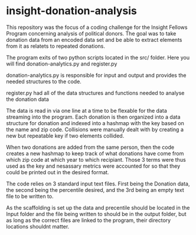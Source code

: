 # insight-donation-analysis
This repository was the focus of a coding challenge for the Insight Fellows Program concerning analysis of political donors. The goal was to take donation data from an encoded data set and be able to extract elements from it as relatets to repeated donations.


The program exits of two python scripts located in the src/ folder. Here you will find donation-analytics.py and register.py

donation-analytics.py is responsible for input and output and provides the needed structures to the code.

register.py had all of the data structures and functions needed to analyse the donation data

The data is read in via one line at a time to be flexable for the data streaming into the program. Each donation is then organized into a data structure for donation and indexed into a hashmap with the key based on the name and zip code. Collisions were manually dealt with by creating a new but repeatable key if two elements collided. 

When two donations are added from the same person, then the code creates a new hashmap to keep track of what donations have come from which zip code at which year to which recipiant. Those 3 terms were thus used as the key and nesassary metrics were accounted for so that they could be printed out in the desired format.

The code relies on 3 standard input text files. First being the Donation data, the second being the percentile desired, and the 3rd being an empty text file to be written to.

As the scaffolding is set up the data and precentile should be located in the Input folder and the file being written to should be in the output folder, but as long as the correct files are linked to the program, their directory locations shouldnt matter.